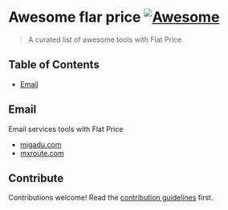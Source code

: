# Awesome flar price [![Awesome](https://awesome.re/badge.svg)](https://awesome.re)

> A curated list of awesome tools with Flat Price


## Table of Contents

- [Email](#email)

## Email

Email services tools with Flat Price

- [migadu.com](https://www.migadu.com/)
- [mxroute.com](https://mxroute.com/)



## Contribute

Contributions welcome! Read the [contribution guidelines](contributing.md) first.
